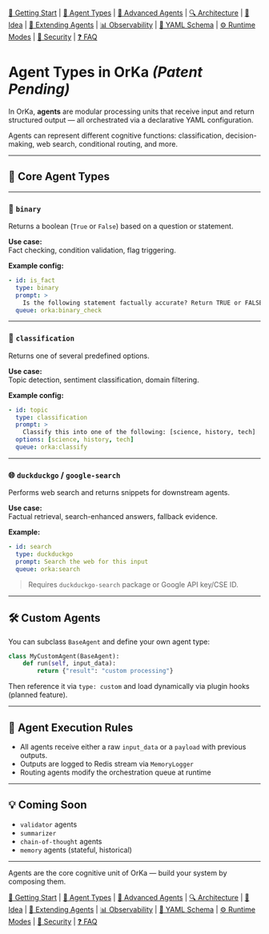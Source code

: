 [📘 Getting Start](./getting-started.md) | [🤖 Agent Types](./agents.md) | [🧱 Advanced Agents](./agents-advanced.md) | [🔍 Architecture](./architecture.md) | [🧠 Idea](./index.md) | [🧪 Extending Agents](./extending-agents.md) | [📊 Observability](./observability.md) | [📜 YAML Schema](./orka.yaml-schema.md) | [⚙ Runtime Modes](./runtime-modes.md) | [🔐 Security](./security.md) | [❓ FAQ](./faq.md)


# Agent Types in OrKa ***(Patent Pending)***

In OrKa, **agents** are modular processing units that receive input and return structured output — all orchestrated via a declarative YAML configuration.

Agents can represent different cognitive functions: classification, decision-making, web search, conditional routing, and more.

---

## 🧱 Core Agent Types

---

### 🔘 `binary`

Returns a boolean (`True` or `False`) based on a question or statement.

**Use case:**  
Fact checking, condition validation, flag triggering.

**Example config:**

```yaml
- id: is_fact
  type: binary
  prompt: >
    Is the following statement factually accurate? Return TRUE or FALSE.
  queue: orka:binary_check
```

---

### 🧾 `classification`

Returns one of several predefined options.

**Use case:**  
Topic detection, sentiment classification, domain filtering.

**Example config:**

```yaml
- id: topic
  type: classification
  prompt: >
    Classify this into one of the following: [science, history, tech]
  options: [science, history, tech]
  queue: orka:classify
```

---

### 🌐 `duckduckgo` / `google-search`

Performs web search and returns snippets for downstream agents.

**Use case:**  
Factual retrieval, search-enhanced answers, fallback evidence.

**Example:**

```yaml
- id: search
  type: duckduckgo
  prompt: Search the web for this input
  queue: orka:search
```

> Requires `duckduckgo-search` package or Google API key/CSE ID.

--- 

## 🛠 Custom Agents

You can subclass `BaseAgent` and define your own agent type:

```python
class MyCustomAgent(BaseAgent):
    def run(self, input_data):
        return {"result": "custom processing"}
```

Then reference it via `type: custom` and load dynamically via plugin hooks (planned feature).

---

## 🚦 Agent Execution Rules

- All agents receive either a raw `input_data` or a `payload` with previous outputs.
- Outputs are logged to Redis stream via `MemoryLogger`
- Routing agents modify the orchestration queue at runtime

---

## 💡 Coming Soon

- `validator` agents
- `summarizer`
- `chain-of-thought` agents
- `memory` agents (stateful, historical)

---

Agents are the core cognitive unit of OrKa — build your system by composing them.

[📘 Getting Start](./getting-started.md) | [🤖 Agent Types](./agents.md) | [🧱 Advanced Agents](./agents-advanced.md) | [🔍 Architecture](./architecture.md) | [🧠 Idea](./index.md) | [🧪 Extending Agents](./extending-agents.md) | [📊 Observability](./observability.md) | [📜 YAML Schema](./orka.yaml-schema.md) | [⚙ Runtime Modes](./runtime-modes.md) | [🔐 Security](./security.md) | [❓ FAQ](./faq.md)

